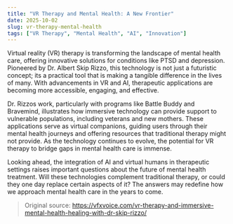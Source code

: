 ```yaml
---
title: "VR Therapy and Mental Health: A New Frontier"
date: 2025-10-02
slug: vr-therapy-mental-health
tags: ["VR Therapy", "Mental Health", "AI", "Innovation"]
---
```


Virtual reality (VR) therapy is transforming the landscape of mental health care, offering innovative solutions for conditions like PTSD and depression. Pioneered by Dr. Albert Skip Rizzo, this technology is not just a futuristic concept; its a practical tool that is making a tangible difference in the lives of many. With advancements in VR and AI, therapeutic applications are becoming more accessible, engaging, and effective.

Dr. Rizzos work, particularly with programs like Battle Buddy and Bravemind, illustrates how immersive technology can provide support to vulnerable populations, including veterans and new mothers. These applications serve as virtual companions, guiding users through their mental health journeys and offering resources that traditional therapy might not provide. As the technology continues to evolve, the potential for VR therapy to bridge gaps in mental health care is immense.

Looking ahead, the integration of AI and virtual humans in therapeutic settings raises important questions about the future of mental health treatment. Will these technologies complement traditional therapy, or could they one day replace certain aspects of it? The answers may redefine how we approach mental health care in the years to come.
> Original source: https://vfxvoice.com/vr-therapy-and-immersive-mental-health-healing-with-dr-skip-rizzo/